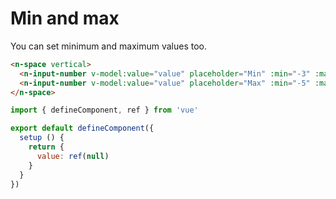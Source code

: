 # Min and max

You can set minimum and maximum values too.

```html
<n-space vertical>
  <n-input-number v-model:value="value" placeholder="Min" :min="-3" :max="5" />
  <n-input-number v-model:value="value" placeholder="Max" :min="-5" :max="3" />
</n-space>
```

```js
import { defineComponent, ref } from 'vue'

export default defineComponent({
  setup () {
    return {
      value: ref(null)
    }
  }
})
```
